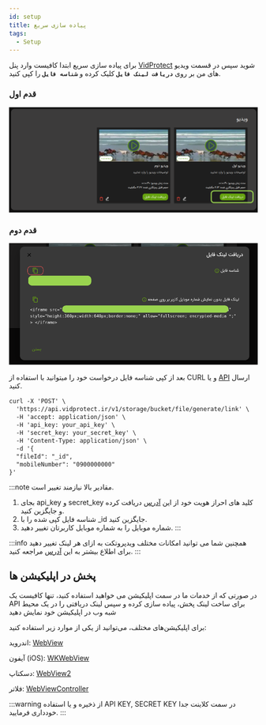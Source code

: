 ```yaml
---
id: setup
title: پیاده سازی سریع
tags:
  - Setup
---
```


برای پیاده سازی سریع ابتدا کافیست وارد پنل
[VidProtect][]
شوید سپس در قسمت ویدیو های من بر روی **`دریافت لینک فایل`** کلیک کرده و **`شناسه فایل`** را کپی کنید.

### قدم اول

![Image](./img/03.jpg)

### قدم دوم

![Image](./img/01.jpg)

بعد از کپی شناسه فایل درخواست خود را میتوانید با استفاده از CURL و یا
[API][]
ارسال کنید.

```shell
curl -X 'POST' \
  'https://api.vidprotect.ir/v1/storage/bucket/file/generate/link' \
  -H 'accept: application/json' \
  -H 'api_key: your_api_key' \
  -H 'secret_key: your_secret_key' \
  -H 'Content-Type: application/json' \
  -d '{
  "fileId": "_id",
  "mobileNumber": "0900000000"
}'
```

:::note
مقادیر بالا نیازمند تغییر است.

1. بجای api_key و secret_key کلید های احراز هویت خود از
   این [آدرس][] دریافت کرده و جایگزین کنید.
2. شناسه فایل کپی شده را با _id جایگزین کنید.
3. شماره موبایل را به شماره موبایل کاربرتان تغییر دهید.
   :::

:::info
همچنین شما می توانید امکانات مختلف ویدپروتکت به ازای هر لینک تغییر دهید برای اطلاع بیشتر به
این [آدرس](./file/03-generate-link.md) مراجعه کنید.
:::

## پخش در اپلیکیشن ها

در صورتی که از خدمات ما در سمت اپلیکیشن می خواهید استفاده کنید، تنها کافیست یک API برای ساخت لینک پخش، پیاده سازی کرده و
سپس لینک دریافتی را در یک محیط شبه وب در اپلیکیشن خود نمایش دهید

برای اپلیکیشن‌های مختلف، می‌توانید از یکی از موارد زیر استفاده کنید:

اندروید: [WebView][]

آیفون (iOS):  [WKWebView][]

دسکتاپ: [WebView2][]

فلاتر: [WebViewController][]

:::warning
از ذخیره و یا استفاده API KEY, SECRET KEY در سمت کلاینت جدا خودداری فرمایید.
:::

[VidProtect]: https://vidprotect.ir/panel

[API]: ./file/03-generate-link.md#نمونه-کد

[آدرس]: https://vidprotect.ir/panel/settings/security-settings

[WebView]: https://developer.android.com/develop/ui/views/layout/webapps/webview

[WKWebView]: https://developer.apple.com/documentation/webkit/wkwebview

[WebView2]: https://learn.microsoft.com/en-us/microsoft-edge/webview2/get-started/winforms

[WebViewController]: https://codelabs.developers.google.com/codelabs/flutter-webview#0
